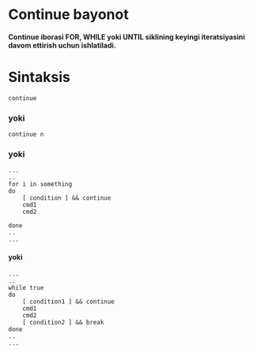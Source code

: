 # Continue bayonot

#### Continue iborasi FOR, WHILE yoki UNTIL siklining keyingi iteratsiyasini davom ettirish uchun ishlatiladi.


# Sintaksis

```
continue
```

### yoki

```
continue n
```

### yoki

```
...
..
for i in something
do
	[ condition ] && continue
	cmd1
	cmd2
	
done
..
...
```

#### yoki


```
...
..
while true
do
	[ condition1 ] && continue
	cmd1
	cmd2
	[ condition2 ] && break
done
..
...
```